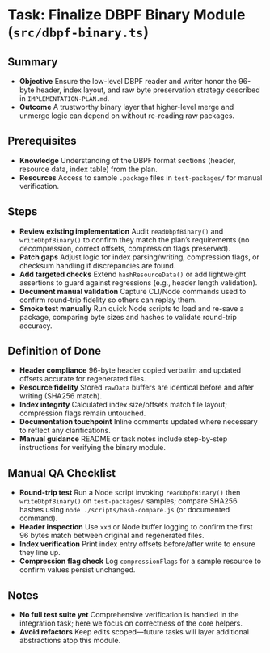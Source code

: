# Task: Finalize DBPF Binary Module (`src/dbpf-binary.ts`)

## Summary
- **Objective** Ensure the low-level DBPF reader and writer honor the 96-byte header, index layout, and raw byte preservation strategy described in `IMPLEMENTATION-PLAN.md`.
- **Outcome** A trustworthy binary layer that higher-level merge and unmerge logic can depend on without re-reading raw packages.

## Prerequisites
- **Knowledge** Understanding of the DBPF format sections (header, resource data, index table) from the plan.
- **Resources** Access to sample `.package` files in `test-packages/` for manual verification.

## Steps
- **Review existing implementation** Audit `readDbpfBinary()` and `writeDbpfBinary()` to confirm they match the plan’s requirements (no decompression, correct offsets, compression flags preserved).
- **Patch gaps** Adjust logic for index parsing/writing, compression flags, or checksum handling if discrepancies are found.
- **Add targeted checks** Extend `hashResourceData()` or add lightweight assertions to guard against regressions (e.g., header length validation).
- **Document manual validation** Capture CLI/Node commands used to confirm round-trip fidelity so others can replay them.
- **Smoke test manually** Run quick Node scripts to load and re-save a package, comparing byte sizes and hashes to validate round-trip accuracy.

## Definition of Done
- **Header compliance** 96-byte header copied verbatim and updated offsets accurate for regenerated files.
- **Resource fidelity** Stored `rawData` buffers are identical before and after writing (SHA256 match).
- **Index integrity** Calculated index size/offsets match file layout; compression flags remain untouched.
- **Documentation touchpoint** Inline comments updated where necessary to reflect any clarifications.
- **Manual guidance** README or task notes include step-by-step instructions for verifying the binary module.

## Manual QA Checklist
- **Round-trip test** Run a Node script invoking `readDbpfBinary()` then `writeDbpfBinary()` on `test-packages/` samples; compare SHA256 hashes using `node ./scripts/hash-compare.js` (or documented command).
- **Header inspection** Use `xxd` or Node buffer logging to confirm the first 96 bytes match between original and regenerated files.
- **Index verification** Print index entry offsets before/after write to ensure they line up.
- **Compression flag check** Log `compressionFlags` for a sample resource to confirm values persist unchanged.

## Notes
- **No full test suite yet** Comprehensive verification is handled in the integration task; here we focus on correctness of the core helpers.
- **Avoid refactors** Keep edits scoped—future tasks will layer additional abstractions atop this module.
